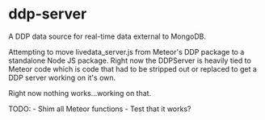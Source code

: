# ddp-server
A DDP data source for real-time data external to MongoDB.

Attempting to move livedata_server.js from Meteor's DDP package to a standalone Node 
JS package.  Right now the DDPServer is heavily tied to Meteor code which is code that 
had to be stripped out or replaced to get a DDP server working on it's own.

Right now nothing works...working on that.

TODO:
    - Shim all Meteor functions
    - Test that it works?
